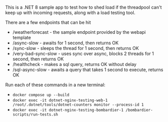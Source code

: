 This is a .NET 8 sample app to test how to shed load if the threadpool can't keep up with incoming requests, along with a load testing tool.

There are a few endpoints that can be hit
- /weatherforecast - the sample endpoint provided by the webapi template
- /async-slow - awaits for 1 second, then returns OK
- /sync-slow - sleeps the thread for 1 second, then returns OK
- /very-bad-sync-slow - uses sync over async, blocks 2 threads for 1 second, then returns OK
- /healthcheck - makes a sql query, returns OK without delay
- /sql-async-slow - awaits a query that takes 1 second to execute, returns OK

Run each of these commands in a new terminal:
- `docker compose up --build`
- `docker exec -it dotnet-nginx-testing-web-1 /root/.dotnet/tools/dotnet-counters monitor --process-id 1`
- `docker exec -it dotnet-nginx-testing-bombardier-1 /bombardier-scripts/run-tests.sh`
